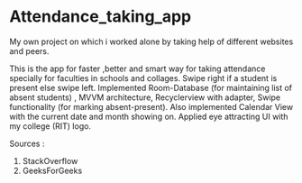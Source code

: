 # Attendance_taking_app

My own project on which i worked alone by taking help of different websites and peers.

This is the app for faster ,better and smart way for taking attendance specially for faculties in schools and collages. Swipe right if a student is present else swipe left.
Implemented Room-Database (for maintaining list of absent students) , MVVM architecture, Recyclerview with adapter, Swipe functionality (for marking absent-present).
Also implemented Calendar View with the current date and month showing on. 
Applied eye attracting UI with my college (RIT) logo.

Sources :

1. StackOverflow 
2. GeeksForGeeks
